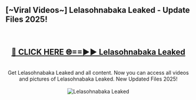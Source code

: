 <h2>[~Viral Videos~] Lelasohnabaka Leaked - Update Files 2025!</h2>
<br>
<div align="center">
<h2><a href="https://betterlinks.top/A2PfLJ" rel="nofollow">🔴 CLICK HERE 🌐==►► Lelasohnabaka Leaked</a></h2>
<br>
Get Lelasohnabaka Leaked and all content. Now you can access all videos and pictures of Lelasohnabaka Leaked. New Updated Files 2025!
<br>
<br>
<a href="https://betterlinks.top/A2PfLJ" rel="nofollow" data-target="animated-image.originalLink"><img src="https://i.ibb.co.com/WyWwxjT/player-gif2.gif" alt="Lelasohnabaka Leaked" style="max-width: 100%; display: inline-block;" data-target="animated-image.originalImage"></a>
</div>
<br>
